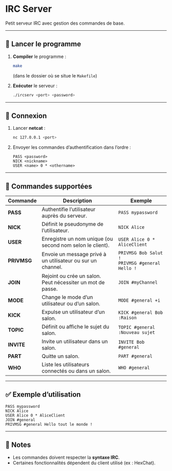 # IRC Server

Petit serveur IRC avec gestion des commandes de base.

---

## 🚀 Lancer le programme

1. **Compiler** le programme :
   ```bash
   make
   ```
   (dans le dossier où se situe le `Makefile`)

2. **Exécuter** le serveur :
   ```bash
   ./ircserv <port> <password>
   ```

---

## 🔗 Connexion

1. Lancer **netcat** :
   ```bash
   nc 127.0.0.1 <port>
   ```

2. Envoyer les commandes d’authentification dans l’ordre :
   ```text
   PASS <password>
   NICK <nickname>
   USER <name> 0 * <othername>
   ```

---

## 📝 Commandes supportées

| Commande   | Description | Exemple |
|------------|-------------|---------|
| **PASS**   | Authentifie l’utilisateur auprès du serveur. | `PASS mypassword` |
| **NICK**   | Définit le pseudonyme de l’utilisateur. | `NICK Alice` |
| **USER**   | Enregistre un nom unique (ou second nom selon le client). | `USER Alice 0 * AliceClient` |
| **PRIVMSG**| Envoie un message privé à un utilisateur ou sur un channel. | `PRIVMSG Bob Salut !`<br>`PRIVMSG #general Hello !` |
| **JOIN**   | Rejoint ou crée un salon. Peut nécessiter un mot de passe. | `JOIN #myChannel` |
| **MODE**   | Change le mode d’un utilisateur ou d’un salon. | `MODE #general +i` |
| **KICK**   | Expulse un utilisateur d’un salon. | `KICK #general Bob :Raison` |
| **TOPIC**  | Définit ou affiche le sujet du salon. | `TOPIC #general :Nouveau sujet` |
| **INVITE** | Invite un utilisateur dans un salon. | `INVITE Bob #general` |
| **PART**   | Quitte un salon. | `PART #general` |
| **WHO**    | Liste les utilisateurs connectés ou dans un salon. | `WHO #general` |

---

## ✅ Exemple d’utilisation

```text
PASS mypassword
NICK Alice
USER Alice 0 * AliceClient
JOIN #general
PRIVMSG #general Hello tout le monde !
```

---

## 📌 Notes

- Les commandes doivent respecter la **syntaxe IRC**.  
- Certaines fonctionnalités dépendent du client utilisé (ex : HexChat).  
